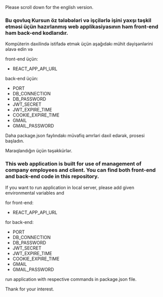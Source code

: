 Please scroll down for the english version.

### Bu qovluq Kursun öz tələbələri və işçilərlə işini yaxşı təşkil etməsi üçün hazırlanmış web applikasiyasının həm front-end həm back-end kodlarıdır.

Kompüterin daxilində istifadə etmək üçün aşağıdakı mühit dəyişənlərini əlavə edin və

front-end üçün:

- REACT_APP_API_URL

back-end üçün:

- PORT
- DB_CONNECTION
- DB_PASSWORD
- JWT_SECRET
- JWT_EXPIRE_TIME
- COOKIE_EXPIRE_TIME
- GMAIL
- GMAIL_PASSWORD

Daha package.json faylındakı müvafiq əmrləri daxil edərək, prosesi başladın.

Maraqlandığın üçün təşəkkürlər.

### This web application is built for use of management of company employees and client. You can find both front-end and back-end code in this repository.

If you want to run application in local server, please add given environmental variables and

for front-end:

- REACT_APP_API_URL

for back-end:

- PORT
- DB_CONNECTION
- DB_PASSWORD
- JWT_SECRET
- JWT_EXPIRE_TIME
- COOKIE_EXPIRE_TIME
- GMAIL
- GMAIL_PASSWORD

run application with respective commands in package.json file.

Thank for your interest.
